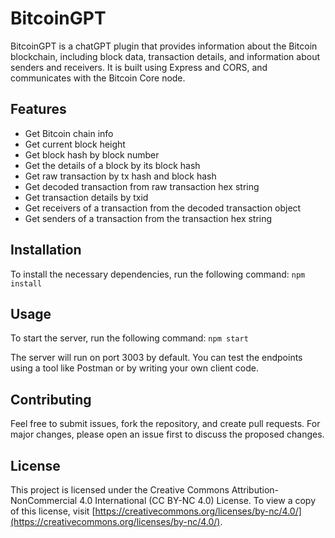 # BitcoinGPT

BitcoinGPT is a chatGPT plugin that provides information about the Bitcoin blockchain, including block data, transaction details, and information about senders and receivers. It is built using Express and CORS, and communicates with the Bitcoin Core node.

## Features

- Get Bitcoin chain info
- Get current block height
- Get block hash by block number
- Get the details of a block by its block hash
- Get raw transaction by tx hash and block hash
- Get decoded transaction from raw transaction hex string
- Get transaction details by txid
- Get receivers of a transaction from the decoded transaction object
- Get senders of a transaction from the transaction hex string

## Installation

To install the necessary dependencies, run the following command: `npm install`

## Usage

To start the server, run the following command: `npm start`

The server will run on port 3003 by default. You can test the endpoints using a tool like Postman or by writing your own client code.

## Contributing

Feel free to submit issues, fork the repository, and create pull requests. For major changes, please open an issue first to discuss the proposed changes.

## License

This project is licensed under the Creative Commons Attribution-NonCommercial 4.0 International (CC BY-NC 4.0) License. To view a copy of this license, visit [https://creativecommons.org/licenses/by-nc/4.0/](https://creativecommons.org/licenses/by-nc/4.0/).


